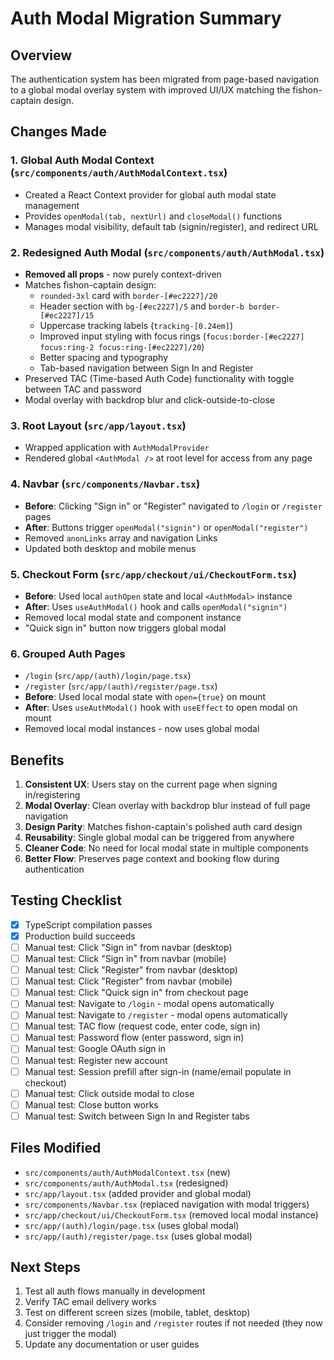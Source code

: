 # Auth Modal Migration Summary

## Overview

The authentication system has been migrated from page-based navigation to a global modal overlay system with improved UI/UX matching the fishon-captain design.

## Changes Made

### 1. Global Auth Modal Context (`src/components/auth/AuthModalContext.tsx`)

- Created a React Context provider for global auth modal state management
- Provides `openModal(tab, nextUrl)` and `closeModal()` functions
- Manages modal visibility, default tab (signin/register), and redirect URL

### 2. Redesigned Auth Modal (`src/components/auth/AuthModal.tsx`)

- **Removed all props** - now purely context-driven
- Matches fishon-captain design:
  - `rounded-3xl` card with `border-[#ec2227]/20`
  - Header section with `bg-[#ec2227]/5` and `border-b border-[#ec2227]/15`
  - Uppercase tracking labels (`tracking-[0.24em]`)
  - Improved input styling with focus rings (`focus:border-[#ec2227] focus:ring-2 focus:ring-[#ec2227]/20`)
  - Better spacing and typography
  - Tab-based navigation between Sign In and Register
- Preserved TAC (Time-based Auth Code) functionality with toggle between TAC and password
- Modal overlay with backdrop blur and click-outside-to-close

### 3. Root Layout (`src/app/layout.tsx`)

- Wrapped application with `AuthModalProvider`
- Rendered global `<AuthModal />` at root level for access from any page

### 4. Navbar (`src/components/Navbar.tsx`)

- **Before**: Clicking "Sign in" or "Register" navigated to `/login` or `/register` pages
- **After**: Buttons trigger `openModal("signin")` or `openModal("register")`
- Removed `anonLinks` array and navigation Links
- Updated both desktop and mobile menus

### 5. Checkout Form (`src/app/checkout/ui/CheckoutForm.tsx`)

- **Before**: Used local `authOpen` state and local `<AuthModal>` instance
- **After**: Uses `useAuthModal()` hook and calls `openModal("signin")`
- Removed local modal state and component instance
- "Quick sign in" button now triggers global modal

### 6. Grouped Auth Pages

- `/login` (`src/app/(auth)/login/page.tsx`)
- `/register` (`src/app/(auth)/register/page.tsx`)
- **Before**: Used local modal state with `open={true}` on mount
- **After**: Uses `useAuthModal()` hook with `useEffect` to open modal on mount
- Removed local modal instances - now uses global modal

## Benefits

1. **Consistent UX**: Users stay on the current page when signing in/registering
2. **Modal Overlay**: Clean overlay with backdrop blur instead of full page navigation
3. **Design Parity**: Matches fishon-captain's polished auth card design
4. **Reusability**: Single global modal can be triggered from anywhere
5. **Cleaner Code**: No need for local modal state in multiple components
6. **Better Flow**: Preserves page context and booking flow during authentication

## Testing Checklist

- [x] TypeScript compilation passes
- [x] Production build succeeds
- [ ] Manual test: Click "Sign in" from navbar (desktop)
- [ ] Manual test: Click "Sign in" from navbar (mobile)
- [ ] Manual test: Click "Register" from navbar (desktop)
- [ ] Manual test: Click "Register" from navbar (mobile)
- [ ] Manual test: Click "Quick sign in" from checkout page
- [ ] Manual test: Navigate to `/login` - modal opens automatically
- [ ] Manual test: Navigate to `/register` - modal opens automatically
- [ ] Manual test: TAC flow (request code, enter code, sign in)
- [ ] Manual test: Password flow (enter password, sign in)
- [ ] Manual test: Google OAuth sign in
- [ ] Manual test: Register new account
- [ ] Manual test: Session prefill after sign-in (name/email populate in checkout)
- [ ] Manual test: Click outside modal to close
- [ ] Manual test: Close button works
- [ ] Manual test: Switch between Sign In and Register tabs

## Files Modified

- `src/components/auth/AuthModalContext.tsx` (new)
- `src/components/auth/AuthModal.tsx` (redesigned)
- `src/app/layout.tsx` (added provider and global modal)
- `src/components/Navbar.tsx` (replaced navigation with modal triggers)
- `src/app/checkout/ui/CheckoutForm.tsx` (removed local modal instance)
- `src/app/(auth)/login/page.tsx` (uses global modal)
- `src/app/(auth)/register/page.tsx` (uses global modal)

## Next Steps

1. Test all auth flows manually in development
2. Verify TAC email delivery works
3. Test on different screen sizes (mobile, tablet, desktop)
4. Consider removing `/login` and `/register` routes if not needed (they now just trigger the modal)
5. Update any documentation or user guides
